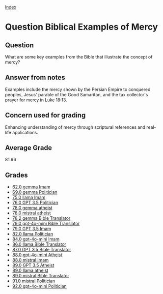 
[Index](../../index.md)
# Question Biblical Examples of Mercy
## Question
What are some key examples from the Bible that illustrate the concept of mercy?

## Answer from notes
Examples include the mercy shown by the Persian Empire to conquered peoples, Jesus' parable of the Good Samaritan, and the tax collector's prayer for mercy in Luke 18:13.

## Concern used for grading
Enhancing understanding of mercy through scriptural references and real-life applications.

## Average Grade
81.96

## Grades
 * [62.0 gemma Imam](../answers/gemma_Imam/Biblical_Examples_of_Mercy.md)
 * [69.0 gemma Politician](../answers/gemma_Politician/Biblical_Examples_of_Mercy.md)
 * [75.0 llama Imam](../answers/llama_Imam/Biblical_Examples_of_Mercy.md)
 * [76.0 GPT 3.5 Politician](../answers/GPT_3.5_Politician/Biblical_Examples_of_Mercy.md)
 * [78.0 gemma atheist](../answers/gemma_atheist/Biblical_Examples_of_Mercy.md)
 * [78.0 mistral atheist](../answers/mistral_atheist/Biblical_Examples_of_Mercy.md)
 * [78.2 gemma Bible Translator](../answers/gemma_Bible_Translator/Biblical_Examples_of_Mercy.md)
 * [79.0 gpt-4o-mini Bible Translator](../answers/gpt-4o-mini_Bible_Translator/Biblical_Examples_of_Mercy.md)
 * [79.0 GPT 3.5 Imam](../answers/GPT_3.5_Imam/Biblical_Examples_of_Mercy.md)
 * [82.0 llama Politician](../answers/llama_Politician/Biblical_Examples_of_Mercy.md)
 * [84.0 gpt-4o-mini Imam](../answers/gpt-4o-mini_Imam/Biblical_Examples_of_Mercy.md)
 * [86.0 llama Bible Translator](../answers/llama_Bible_Translator/Biblical_Examples_of_Mercy.md)
 * [87.0 GPT 3.5 Bible Translator](../answers/GPT_3.5_Bible_Translator/Biblical_Examples_of_Mercy.md)
 * [88.0 gpt-4o-mini Atheist](../answers/gpt-4o-mini_Atheist/Biblical_Examples_of_Mercy.md)
 * [88.0 mistral Imam](../answers/mistral_Imam/Biblical_Examples_of_Mercy.md)
 * [89.0 GPT 3.5 Atheist](../answers/GPT_3.5_Atheist/Biblical_Examples_of_Mercy.md)
 * [89.0 llama atheist](../answers/llama_atheist/Biblical_Examples_of_Mercy.md)
 * [89.0 mistral Bible Translator](../answers/mistral_Bible_Translator/Biblical_Examples_of_Mercy.md)
 * [91.0 mistral Politician](../answers/mistral_Politician/Biblical_Examples_of_Mercy.md)
 * [92.0 gpt-4o-mini Politician](../answers/gpt-4o-mini_Politician/Biblical_Examples_of_Mercy.md)

